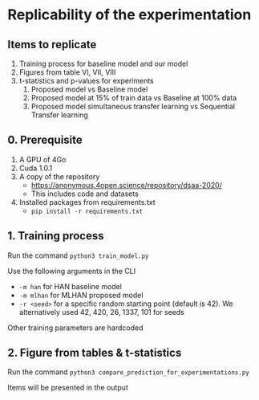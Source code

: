 # Replicability of the experimentation

## Items to replicate
1. Training process for baseline model and our model
1. Figures from table VI, VII, VIII
1. t-statistics and p-values for experiments
    1. Proposed model vs Baseline model 
    1. Proposed model at 15% of train data vs Baseline at 100% data
    1. Proposed model simultaneous transfer learning vs Sequential Transfer learning

## 0. Prerequisite
1. A GPU of 4Go
1. Cuda 1.0.1
1. A copy of the repository
    * https://anonymous.4open.science/repository/dsaa-2020/
    * This includes code and datasets
1. Installed packages from requirements.txt
    * ``` pip install -r requirements.txt ```    
## 1. Training process
Run the command ``` python3 train_model.py ```

Use the following arguments in the CLI
* `-m han` for HAN baseline model
* `-m mlhan` for MLHAN proposed model
* `-r <seed>` for a specific random starting point (default is 42). We alternatively used 42, 420, 26, 1337, 101 for seeds


Other training parameters are hardcoded 

## 2. Figure from tables & t-statistics
Run the command ``` python3 compare_prediction_for_experimentations.py ```

Items will be presented in the output
